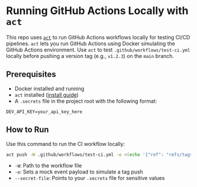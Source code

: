 # Running GitHub Actions Locally with `act`

This repo uses [`act`](https://github.com/nektos/act) to run GitHub Actions workflows locally for testing CI/CD pipelines. `act` lets you run GitHub Actions using Docker simulating the GitHub Actions environment.  Use `act` to test `.github/workflows/test-ci.yml` locally before pushing a version tag (e.g., `v1.2.3`) on the `main` branch.

## Prerequisites

- Docker installed and running
- `act` installed ([install guide](https://github.com/nektos/act#installation))
- A `.secrets` file in the project root with the following format:

```
DEV_API_KEY=your_api_key_here
```

## How to Run

Use this command to run the CI workflow locally:

```bash
act push -W .github/workflows/test-ci.yml -e <(echo '{"ref": "refs/tags/v1.2.3"}') --secret-file .secrets
```

- `-W`: Path to the workflow file
- `-e`: Sets a mock event payload to simulate a tag push
- `--secret-file`: Points to your `.secrets` file for sensitive values
